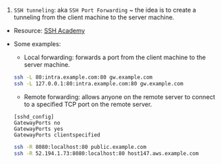 1. `SSH tunneling`: aka `SSH Port Forwarding` ~ the idea is to create a tunneling from the client machine to the server machine.

- Resource: [SSH Academy](https://www.ssh.com/academy/ssh/tunneling)

- Some examples:

  + Local forwarding: forwards a port from the client machine to the server machine.

  ```bash
  ssh -L 80:intra.example.com:80 gw.example.com
  ssh -L 127.0.0.1:80:intra.example.com:80 gw.example.com
  ```

  + Remote forwarding: allows anyone on the remote server to connect to a specified TCP port on the remote server.

  ```
  [sshd_config]
  GatewayPorts no
  GatewayPorts yes
  GatewayPorts clientspecified
  ```

  ```bash
  ssh -R 8080:localhost:80 public.example.com
  ssh -R 52.194.1.73:8080:localhost:80 host147.aws.example.com
  ```